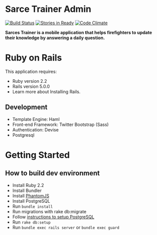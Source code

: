 # Sarce Trainer Admin

[![Build Status](https://travis-ci.org/liftoff-team/sarce-trainer-admin.svg?branch=develop)](https://travis-ci.org/liftoff-team/sarce-trainer-admin)
[![Stories in Ready](https://badge.waffle.io/liftoff-team/sarce-trainer-admin.png?label=ready&title=Ready)](https://waffle.io/liftoff-team/sarce-trainer-admin)
[![Code Climate](https://codeclimate.com/github/liftoff-team/sarce-trainer-admin/badges/gpa.svg)](https://codeclimate.com/github/liftoff-team/sarce-trainer-admin)

**Sarces Trainer is a mobile application that helps firefighters to update their knowledge by answering a daily question.**

# Ruby on Rails

This application requires:

- Ruby version 2.2
- Rails version 5.0.0
- Learn more about Installing Rails.

## Development

- Template Engine: Haml
- Front-end Framework: Twitter Bootstrap (Sass)
- Authentication: Devise
- Postgresql

# Getting Started

## How to build dev environment

- Install Ruby 2.2
- Install Bundler
- Install [PhantomJS](https://github.com/teampoltergeist/poltergeist)
- Install PostgreSQL
- Run `bundle install`
- Run migrations with rake db:migrate
- Follow [instructions to setup PostgreSQL](#how-to-configure-postgresql-on-linux)
- Run `rake db:setup`
- Run `bundle exec rails server` or `bundle exec guard`
